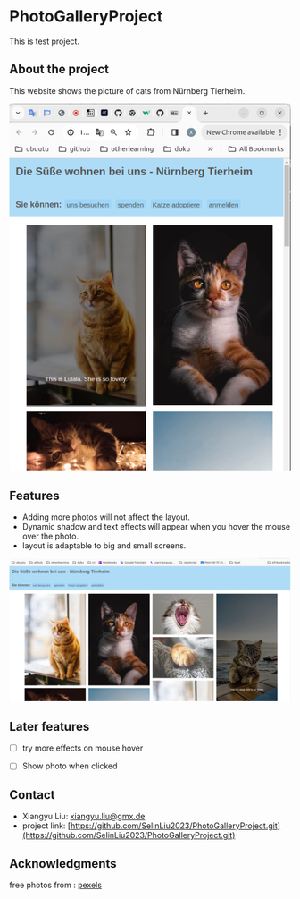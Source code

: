 # PhotoGalleryProject
This is test project.

## About the project
This website shows the picture of cats from Nürnberg Tierheim.

![alt catproject](/assets/Screenshot%20from%202024-03-07%2012-45-01.png)

## Features
- Adding more photos will not affect the layout.
- Dynamic shadow and text effects will appear when you hover the mouse over the photo.
- layout is adaptable to big and small screens.


![alt cats for big screen](/assets/Screenshot%20from%202024-03-07%2012-56-01.png)


## Later features
- [ ] try more effects on mouse hover
- [ ] Show photo when clicked


## Contact
- Xiangyu Liu:
xiangyu.liu@gmx.de
- project link:
[https://github.com/SelinLiu2023/PhotoGalleryProject.git](https://github.com/SelinLiu2023/PhotoGalleryProject.git)

## Acknowledgments
free photos from :
[pexels](https://www.pexels.com/search/cat/)

